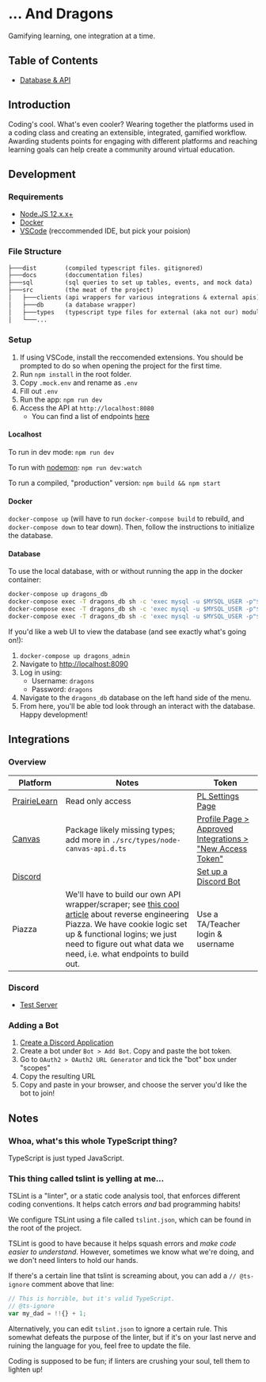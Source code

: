 # ... And Dragons

Gamifying learning, one integration at a time.

## Table of Contents

- [Database & API](./docs/ARCHITECTURE.md)

## Introduction

Coding's cool. What's even cooler? Wearing together the platforms used in a coding class and creating an extensible, integrated, gamified workflow. Awarding students points for engaging with different platforms and reaching learning goals can help create a community around virtual education.

## Development

### Requirements

- [Node.JS 12.x.x+](https://nodejs.org/en/download/)
- [Docker](https://docs.docker.com/engine/install/)
- [VSCode](https://code.visualstudio.com/download) (reccommended IDE, but pick your poision)

### File Structure

```txt
├───dist        (compiled typescript files. gitignored)
├───docs        (doccumentation files)
├───sql         (sql queries to set up tables, events, and mock data)
├───src         (the meat of the project)
│   ├───clients (api wrappers for various integrations & external apis)
│   ├───db      (a database wrapper)
│   ├───types   (typescript type files for external (aka not our) modules)
│   └───...
```

### Setup

1. If using VSCode, install the reccomended extensions. You should be prompted to do so when opening the project for the first time.
2. Run `npm install` in the root folder.
3. Copy `.mock.env` and rename as `.env`
4. Fill out `.env`
5. Run the app: `npm run dev`
6. Access the API at `http://localhost:8080`
   - You can find a list of endpoints [here](./docs/ARCHITECTURE.md#api)

#### Localhost

To run in dev mode: `npm run dev`

To run with [nodemon](https://nodemon.io/): `npm run dev:watch`

To run a compiled, "production" version: `npm build && npm start`

#### Docker

`docker-compose up` (will have to run `docker-compose build` to rebuild, and `docker-compose down` to tear down). Then, follow the instructions to initialize the database.

#### Database

To use the local database, with or without running the app in the docker container:

```bash
docker-compose up dragons_db
docker-compose exec -T dragons_db sh -c 'exec mysql -u $MYSQL_USER -p"$MYSQL_PASSWORD" -D $MYSQL_DATABASE' < ./sql/tables.sql
docker-compose exec -T dragons_db sh -c 'exec mysql -u $MYSQL_USER -p"$MYSQL_PASSWORD" -D $MYSQL_DATABASE' < ./sql/events.sql
docker-compose exec -T dragons_db sh -c 'exec mysql -u $MYSQL_USER -p"$MYSQL_PASSWORD" -D $MYSQL_DATABASE' < ./sql/mocks.sql
```

If you'd like a web UI to view the database (and see exactly what's going on!):

1. `docker-compose up dragons_admin`
2. Navigate to <http://localhost:8090>
3. Log in using:
   - Username: `dragons`
   - Password: `dragons`
4. Navigate to the `dragons_db` database on the left hand side of the menu.
5. From here, you'll be able tod look through an interact with the database. Happy development!

## Integrations

### Overview

| Platform                                                           | Notes                                                                                                                                                                                                                                                                                                 | Token                                                                                               |
| ------------------------------------------------------------------ | ----------------------------------------------------------------------------------------------------------------------------------------------------------------------------------------------------------------------------------------------------------------------------------------------------- | --------------------------------------------------------------------------------------------------- |
| [PrairieLearn](https://prairielearn.readthedocs.io/en/latest/api/) | Read only access                                                                                                                                                                                                                                                                                      | [PL Settings Page](https://ca.prairielearn.org/pl/settings)                                         |
| [Canvas](https://canvas.instructure.com/doc/api/)                  | Package likely missing types; add more in `./src/types/node-canvas-api.d.ts`                                                                                                                                                                                                                          | [Profile Page > Approved Integrations > "New Access Token"](https://canvas.ubc.ca/profile/settings) |
| [Discord](https://discordjs.guide/)                                |                                                                                                                                                                                                                                                                                                       | [Set up a Discord Bot](https://discordjs.guide/preparations/setting-up-a-bot-application.html)      |
| Piazza                                                             | We'll have to build our own API wrapper/scraper; see [this cool article](https://hfaran.me/posts/reverse-engineering-piazzas-api/) about reverse engineering Piazza. We have cookie logic set up & functional logins; we just need to figure out what data we need, i.e. what endpoints to build out. | Use a TA/Teacher login & username                                                                   |

### Discord

- [Test Server](https://discord.gg/Fk3tk3n)

### Adding a Bot

1. [Create a Discord Application](https://discord.com/developers/applications)
2. Create a bot under `Bot > Add Bot`. Copy and paste the bot token.
3. Go to `OAuth2 > OAuth2 URL Generator` and tick the "bot" box under "scopes"
4. Copy the resulting URL
5. Copy and paste in your browser, and choose the server you'd like the bot to join!

## Notes

### Whoa, what's this whole TypeScript thing?

TypeScript is just typed JavaScript.

### This thing called tslint is yelling at me...

TSLint is a "linter", or a static code analysis tool, that enforces different coding conventions. It helps catch errors _and_ bad programming habits!

We configure TSLint using a file called `tslint.json`, which can be found in the root of the project.

TSLint is good to have because it helps squash errors and _make code easier to understand_. However, sometimes we know what we're doing, and we don't need linters to hold our hands.

If there's a certain line that tslint is screaming about, you can add a `// @ts-ignore` comment above that line:

```ts
// This is horrible, but it's valid TypeScript.
// @ts-ignore
var my_dad = !!{} + 1;
```

Alternatively, you can edit `tslint.json` to ignore a certain rule. This somewhat defeats the purpose of the linter, but if it's on your last nerve and ruining the language for you, feel free to update the file.

Coding is supposed to be fun; if linters are crushing your soul, tell them to lighten up!
